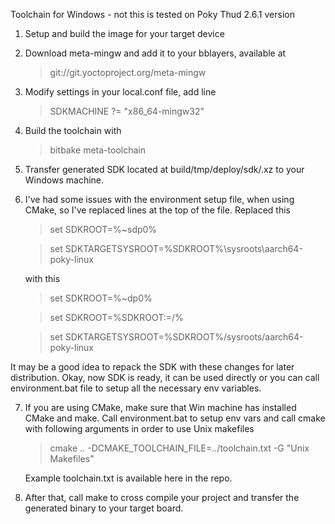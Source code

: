 Toolchain for Windows - not this is tested on Poky Thud 2.6.1 version

1. Setup and build the image for your target device
2. Download meta-mingw and add it to your bblayers, available at 

    >git://git.yoctoproject.org/meta-mingw

4. Modify settings in your local.conf file, add line 

    >SDKMACHINE ?= "x86_64-mingw32"

4. Build the toolchain with 

    >bitbake meta-toolchain

5. Transfer generated SDK located at build/tmp/deploy/sdk/<sdk>.xz to your Windows machine.
6. I've had some issues with the environment setup file, when using CMake, so I've replaced lines at the top of the file.
  Replaced this
      
    >set SDKROOT=%~sdp0%
  
    >set SDKTARGETSYSROOT=%SDKROOT%\sysroots\aarch64-poky-linux
  
    with this

    >set SDKROOT=%~dp0%
    
    >set SDKROOT=%SDKROOT:\=/%

    >set SDKTARGETSYSROOT=%SDKROOT%/sysroots/aarch64-poky-linux
  
  It may be a good idea to repack the SDK with these changes for later distribution.
  Okay, now SDK is ready, it can be used directly or you can call environment.bat file to setup all the necessary env variables.

7. If you are using CMake, make sure that Win machine has installed CMake and make.
   Call environment.bat to setup env vars and call cmake with following arguments in order to use Unix makefiles
    
    > cmake .. -DCMAKE_TOOLCHAIN_FILE=../toolchain.txt -G "Unix Makefiles"
    
    Example toolchain.txt is available here in the repo.
  
8. After that, call make to cross compile your project and transfer the generated binary to your target board.
   
